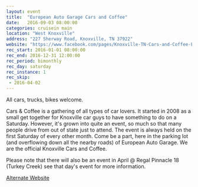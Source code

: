 ```yaml
---
layout: event
title:  "European Auto Garage Cars and Coffee"
date:   2016-09-03 08:00:00
categories: cruisein main
location: "West Knoxville"
address: "227 Sherway Road, Knoxville, TN 37922"
website: "https://www.facebook.com/pages/Knoxville-TN-Cars-and-Coffee-Fan-Page/88877925589"
rec_start: 2016-01-01 08:00:00
rec_end: 2016-12-31 12:00:00
rec_period: bimonthly
rec_day: saturday
rec_instance: 1
rec_skip:
 - 2016-04-02
---
```


All cars, trucks, bikes welcome.

Cars & Coffee is a gathering of all types of car lovers. It started in 2008 as a small get together for Knoxville car guys to have something to do on a Saturday. However, it's grown into quite an event, so much so that many people drive from out of state just to attend. The event is always held on the first Saturday of every other month. Come be a part,  here in the parking lot (and overflowing down all the nearby roads) of European Auto Garage. We are the official Knoxville Cars and Coffee.

Please note that there will also be an event in April @ Regal Pinnacle 18 (Turkey Creek) see that day's event for more information.

[Alternate Website](http://europeanautogarage.com/cars-coffee/)
